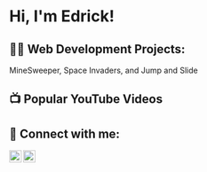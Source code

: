 <h1>Hi, I'm Edrick! </h1>
<h2>👨‍💻 Web Development Projects:</h2>
MineSweeper,
Space Invaders, and
Jump and Slide


<h2>📺 Popular YouTube Videos</h2>


<h2> 🤳 Connect with me:</h2>

[<img align="left" alt="Edrick Jean| Twitter" width="22px" src="https://cdn.jsdelivr.net/npm/simple-icons@v3/icons/twitter.svg" />][twitter]
[<img align="left" alt=" Edrick Jean | LinkedIn" width="22px" src="https://cdn.jsdelivr.net/npm/simple-icons@v3/icons/linkedin.svg" />][linkedin]


[twitter]: https://twitter.com/edrickjean1
[linkedin]: [https://linkedin.com/in/edrickjean](https://www.linkedin.com/in/edrick-jean-32008725a/)

<!--
**edrickj/edrickj** is a ✨ _special_ ✨ repository because its `README.md` (this file) appears on your GitHub profile.

Here are some ideas to get you started:

- 🔭 I’m currently working on ...
- 🌱 I’m currently learning ...
- 👯 I’m looking to collaborate on ...
- 🤔 I’m looking for help with ...
- 💬 Ask me about ...
- 📫 How to reach me: ...
- 😄 Pronouns: ...
- ⚡ Fun fact: ...
-->
